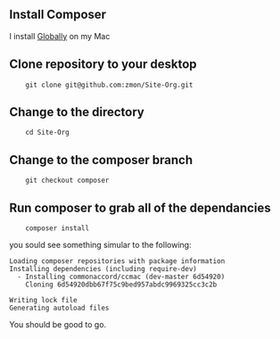 

## Install Composer

I install [Globally](https://getcomposer.org/doc/00-intro.md#globally) on my Mac

## Clone repository to your desktop

````
    git clone git@github.com:zmon/Site-Org.git
````

## Change to the directory

````
    cd Site-Org
````

## Change to the composer branch

````
    git checkout composer
````

## Run composer to grab all of the dependancies

````
    composer install
````

you sould see something simular to the following:

````
Loading composer repositories with package information
Installing dependencies (including require-dev)       
  - Installing commonaccord/ccmac (dev-master 6d54920)
    Cloning 6d54920dbb67f75c9bed957abdc9969325cc3c2b

Writing lock file
Generating autoload files
````

You should be good to go.
